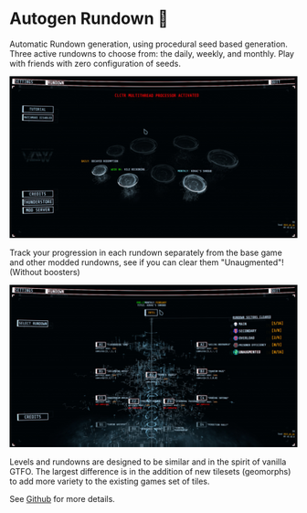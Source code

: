 # Autogen Rundown 🎲

Automatic Rundown generation, using procedural seed based generation. Three active rundowns to choose from: the daily, weekly, and monthly. Play with friends with zero configuration of seeds.

![Rundown Selection](https://github.com/brgmnn/autogen-rundown/blob/03583187a757755e486623da73d4712e00187be7/docs/rundown_selection.jpg?raw=true "Rundown Selection")

Track your progression in each rundown separately from the base game and other modded rundowns, see if you can clear them "Unaugmented"! (Without boosters)

![Monthly Rundown Preview](https://github.com/brgmnn/autogen-rundown/blob/03583187a757755e486623da73d4712e00187be7/docs/monthly_rundown.jpg?raw=true "Monthly Rundown Preview")

Levels and rundowns are designed to be similar and in the spirit of vanilla GTFO. The largest difference is in the addition of new tilesets (geomorphs) to add more variety to the existing games set of tiles.

See [Github](https://github.com/brgmnn/autogen-rundown) for more details.
